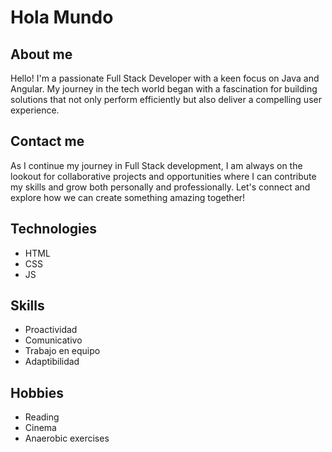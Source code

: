 # Hola Mundo 
## About me
Hello! I'm a passionate Full Stack Developer with a keen focus on Java and Angular. My journey in the tech world began with a fascination for building solutions that not only perform efficiently but also deliver a compelling user experience.
## Contact me
As I continue my journey in Full Stack development, I am always on the lookout for collaborative projects and opportunities where I can contribute my skills and grow both personally and professionally. Let's connect and explore how we can create something amazing together!

## Technologies
- HTML
- CSS
- JS

## Skills
- Proactividad
- Comunicativo
- Trabajo en equipo
- Adaptibilidad

## Hobbies
- Reading
- Cinema
- Anaerobic exercises
